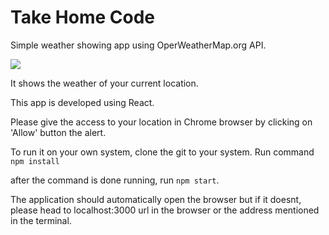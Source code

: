 # Take Home Code

Simple weather showing app using OperWeatherMap.org API.

![](https://imgur.com/a/RkNJYlx)

It shows the weather of your current location.

This app is developed using React.

Please give the access to your location in Chrome browser by clicking on 'Allow' button the alert.

To run it on your own system, clone the git to your system.
Run command `npm install`

after the command is done running, run `npm start`.

The application should automatically open the browser but if it doesnt, please head to localhost:3000 url in the browser or the address mentioned in the terminal.

